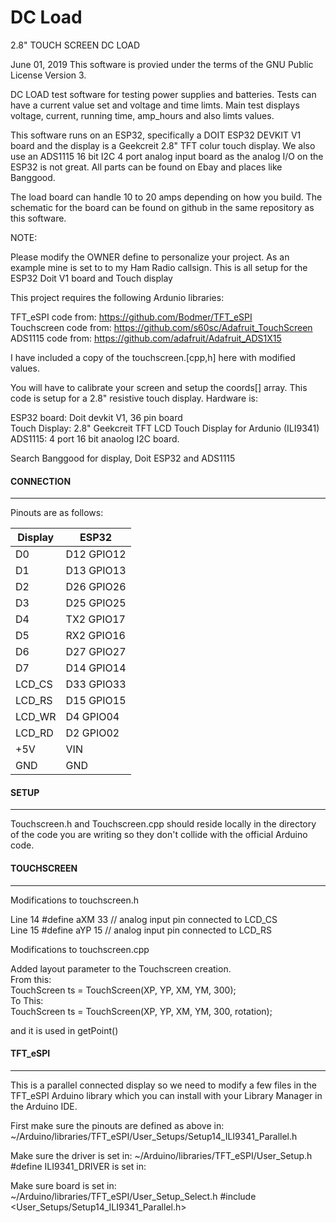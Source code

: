 # DC Load
2.8" TOUCH SCREEN DC LOAD        

June 01, 2019
This software is provied under the terms of the GNU Public License Version 3.

DC LOAD test software for testing power supplies and batteries.  Tests can
have a current value set and voltage and time limts.  Main test displays
voltage, current, running time, amp_hours and also limts values.

This software runs on an ESP32, specifically a DOIT ESP32 DEVKIT V1 board
and the display is a Geekcreit 2.8" TFT colur touch display.  We also use
an ADS1115 16 bit I2C 4 port analog input board as the analog I/O on the ESP32
is not great.  All parts can be found on Ebay and places like Banggood.  
 
The load board can handle 10 to 20 amps depending on how you build.  The 
schematic for the board can be found on github in the same repository as this 
software.

NOTE: 

Please modify the OWNER define to personalize your project.  As an
example mine is set to to my Ham Radio callsign.
This is all setup for the ESP32 Doit V1 board and Touch display

This project requires the following Ardunio libraries:

TFT_eSPI code from: https://github.com/Bodmer/TFT_eSPI  
Touchscreen code from: https://github.com/s60sc/Adafruit_TouchScreen  
ADS1115 code from: https://github.com/adafruit/Adafruit_ADS1X15  

I have included a copy of the touchscreen.[cpp,h] here with modified values.

You will have to calibrate your screen and setup the coords[] array.  This code
is setup for a 2.8" resistive touch display.  Hardware is:

ESP32 board:    Doit devkit V1, 36 pin board  
Touch Display:  2.8" Geekcreit TFT LCD Touch Display for Ardunio (ILI9341)  
ADS1115:        4 port 16 bit anaolog I2C board.  

Search Banggood for display, Doit ESP32 and ADS1115

#### CONNECTION
-------------------------------------------------------------------------
Pinouts are as follows:

Display  | ESP32
-------- | -----------
D0       | D12 GPIO12  
D1       | D13 GPIO13  
D2       | D26 GPIO26  
D3       | D25 GPIO25
D4       | TX2 GPIO17
D5       | RX2 GPIO16
D6       | D27 GPIO27
D7       | D14 GPIO14
LCD_CS   | D33 GPIO33
LCD_RS   | D15 GPIO15
LCD_WR   | D4  GPIO04
LCD_RD   | D2  GPIO02
+5V      | VIN
GND      | GND


#### SETUP
--------------------------------------------------------------------------
Touchscreen.h and Touchscreen.cpp should reside locally in the directory 
of the code you are writing so they don't collide with the official Arduino 
code.

#### TOUCHSCREEN
-----------
Modifications to touchscreen.h

Line 14    #define aXM 33  // analog input pin connected to LCD_CS  
Line 15    #define aYP 15  // analog input pin connected to LCD_RS  

Modifications to touchscreen.cpp

Added layout parameter to the Touchscreen creation.  
From this:  
     TouchScreen ts = TouchScreen(XP, YP, XM, YM, 300);  
To This:  
TouchScreen ts = TouchScreen(XP, YP, XM, YM, 300, rotation);  

and it is used in getPoint()  


#### TFT_eSPI
--------
This is a parallel connected display so we need to modify a few files in the
TFT_eSPI Arduino library which you can install with your Library Manager in 
the Arduino IDE.

First make sure the pinouts are defined as above in:
~/Arduino/libraries/TFT_eSPI/User_Setups/Setup14_ILI9341_Parallel.h

Make sure the driver is set in:
~/Arduino/libraries/TFT_eSPI/User_Setup.h
#define ILI9341_DRIVER is set in:

Make sure board is set in:
~/Arduino/libraries/TFT_eSPI/User_Setup_Select.h
#include <User_Setups/Setup14_ILI9341_Parallel.h>

